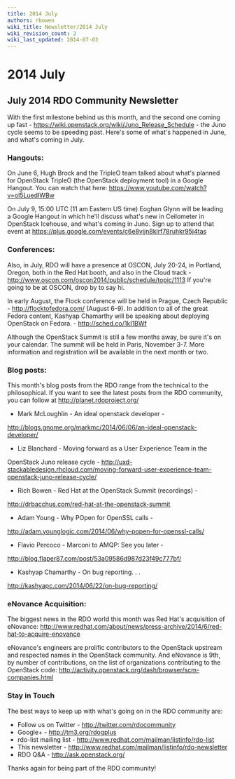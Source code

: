 ```yaml
---
title: 2014 July
authors: rbowen
wiki_title: Newsletter/2014 July
wiki_revision_count: 2
wiki_last_updated: 2014-07-03
---
```


# 2014 July

## July 2014 RDO Community Newsletter

With the first milestone behind us this month, and the second one coming up fast - <https://wiki.openstack.org/wiki/Juno_Release_Schedule> - the Juno cycle seems to be speeding past. Here's some of what's happened in June, and what's coming in July.

### Hangouts:

On June 6, Hugh Brock and the TripleO team talked about what's planned for OpenStack TripleO (the OpenStack deployment tool) in a Google Hangout. You can watch that here: <https://www.youtube.com/watch?v=ol5LuedIWBw>

On July 9, 15:00 UTC (11 am Eastern US time) Eoghan Glynn will be leading a Google Hangout in which he'll discuss what's new in Ceilometer in OpenStack Icehouse, and what's coming in Juno. Sign up to attend that event at <https://plus.google.com/events/c6e8vjjn8klrf78ruhkr95j4tas>

### Conferences:

Also, in July, RDO will have a presence at OSCON, July 20-24, in Portland, Oregon, both in the Red Hat booth, and also in the Cloud track - <http://www.oscon.com/oscon2014/public/schedule/topic/1113> If you're going to be at OSCON, drop by to say hi.

In early August, the Flock conference will be held in Prague, Czech Republic - <http://flocktofedora.com/> (August 6-9). In addition to all of the great Fedora content, Kashyap Chamarthy will be speaking about deploying OpenStack on Fedora. - <http://sched.co/1kI1BWf>

Although the OpenStack Summit is still a few months away, be sure it's on your calendar. The summit will be held in Paris, November 3-7. More information and registration will be available in the next month or two.

### Blog posts:

This month's blog posts from the RDO range from the technical to the philosophical. If you want to see the latest posts from the RDO community, you can follow at <http://planet.rdoproject.org/>

*   Mark McLoughlin - An ideal openstack developer -

<http://blogs.gnome.org/markmc/2014/06/06/an-ideal-openstack-developer/>

*   Liz Blanchard - Moving forward as a User Experience Team in the

OpenStack Juno release cycle - <http://uxd-stackabledesign.rhcloud.com/moving-forward-user-experience-team-openstack-juno-release-cycle/>

*   Rich Bowen - Red Hat at the OpenStack Summit (recordings) -

<http://drbacchus.com/red-hat-at-the-openstack-summit>

*   Adam Young - Why POpen for OpenSSL calls -

<http://adam.younglogic.com/2014/06/why-popen-for-openssl-calls/>

*   Flavio Percoco - Marconi to AMQP: See you later -

<http://blog.flaper87.com/post/53a09586d987d23f49c777bf/>

*   Kashyap Chamarthy - On bug reporting. . .

<http://kashyapc.com/2014/06/22/on-bug-reporting/>

### eNovance Acquisition:

The biggest news in the RDO world this month was Red Hat's acquisition of eNovance: <http://www.redhat.com/about/news/press-archive/2014/6/red-hat-to-acquire-enovance>

eNovance's engineers are prolific contributors to the OpenStack upstream and respected names in the OpenStack community. And eNovance is 9th, by number of contributions, on the list of organizations contributing to the OpenStack code: <http://activity.openstack.org/dash/browser/scm-companies.html>

### Stay in Touch

The best ways to keep up with what's going on in the RDO community are:

*   Follow us on Twitter - <http://twitter.com/rdocommunity>
*   Google+ - <http://tm3.org/rdogplus>
*   rdo-list mailing list - <http://www.redhat.com/mailman/listinfo/rdo-list>
*   This newsletter - <http://www.redhat.com/mailman/listinfo/rdo-newsletter>
*   RDO Q&A - <http://ask.openstack.org/>

Thanks again for being part of the RDO community!
